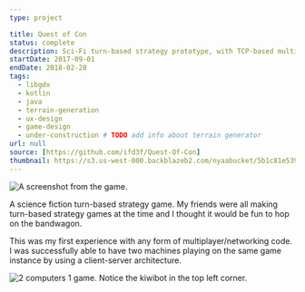 ```yaml
---
type: project

title: Quest of Con
status: complete
description: Sci-Fi turn-based strategy prototype, with TCP-based multiplayer!
startDate: 2017-09-01
endDate: 2018-02-28
tags:
  - libgdx
  - kotlin
  - java
  - terrain-generation
  - ux-design
  - game-design
  - under-construction # TODO add info about terrain generator
url: null
source: [https://github.com/ifd3f/Quest-Of-Con]
thumbnail: https://s3.us-west-000.backblazeb2.com/nyaabucket/5b1c81e53991bf1a88d2ab01b0f476ca7189448fb0fba879309afe23817f1d84/game-screenshot.png
---
```


![A screenshot from the game.](https://s3.us-west-000.backblazeb2.com/nyaabucket/5b1c81e53991bf1a88d2ab01b0f476ca7189448fb0fba879309afe23817f1d84/game-screenshot.png)

A science fiction turn-based strategy game. My friends were all making
turn-based strategy games at the time and I thought it would be fun to hop on
the bandwagon.

This was my first experience with any form of multiplayer/networking code. I was
successfully able to have two machines playing on the same game instance by
using a client-server architecture.

![2 computers 1 game. Notice the kiwibot in the top left corner.](https://s3.us-west-000.backblazeb2.com/nyaabucket/90fcbaf7fbf18d31aaf61081cf586f9db5763ad787714bf42d70913844debbc6/multiplayer.jpg)
